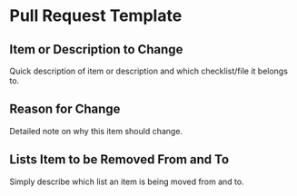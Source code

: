 # Pull Request Template

## Item or Description to Change

Quick description of item or description and which checklist/file it belongs to.

## Reason for Change

Detailed note on why this item should change.

## Lists Item to be Removed From and To

Simply describe which list an item is being moved from and to.
